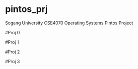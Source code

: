 # pintos_prj
Sogang University CSE4070 Operating Systems Pintos Project 

#Proj 0

#Proj 1

#Proj 2

#Proj 3

